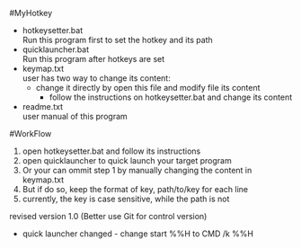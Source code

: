 #MyHotkey
  - hotkeysetter.bat </br>
	Run this program first to set the hotkey and its path
  - quicklauncher.bat </br>
	Run this program after hotkeys are set
  - keymap.txt  </br>
	user has two way to change its content: </br>
	  - change it directly by open this file and modify file its content 
          - follow the instructions on hotkeysetter.bat and change its content
  - readme.txt </br>
	user manual of this program

#WorkFlow
1. open hotkeysetter.bat and follow its instructions 
2. open quicklauncher to quick launch your target program
3. Or your can ommit step 1 by manually changing the content in keymap.txt 
4. But if do so, keep the format of 
	key, path/to/key 
   for each line 
5. currently, the key is case sensitive, while the path is not


revised version 1.0 (Better use Git for control version)
  - quick launcher changed - change start %%H to CMD /k %%H
